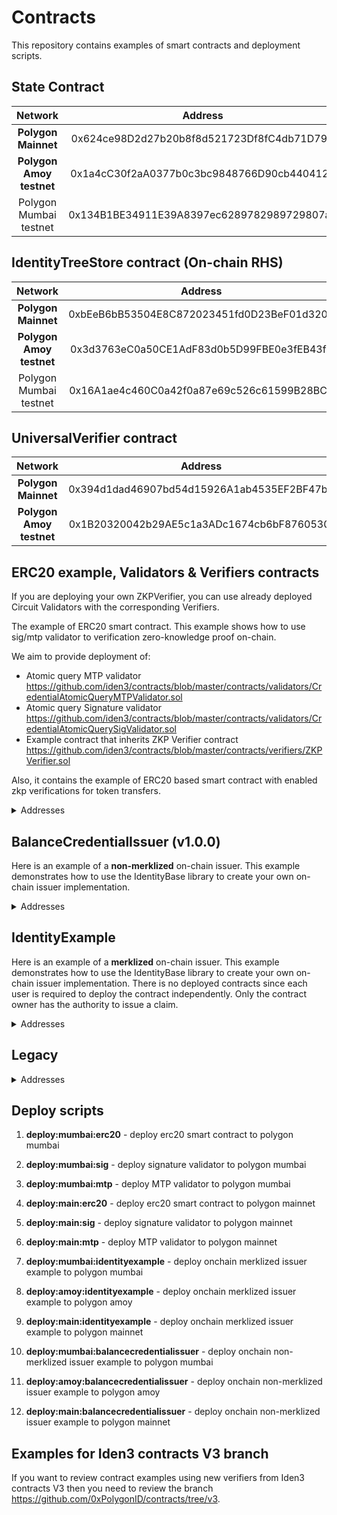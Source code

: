 # Contracts

This repository contains examples of smart contracts and deployment scripts.

## State Contract

|        Network             |     Address                                |
|:--------------------------:|:------------------------------------------:|
| **Polygon Mainnet**        | 0x624ce98D2d27b20b8f8d521723Df8fC4db71D79D |
| **Polygon Amoy testnet**   | 0x1a4cC30f2aA0377b0c3bc9848766D90cb4404124 |
| Polygon Mumbai testnet     | 0x134B1BE34911E39A8397ec6289782989729807a4 |

## IdentityTreeStore contract (On-chain RHS)

|        Network             |     Address                                |
|:--------------------------:|:------------------------------------------:|
| **Polygon Mainnet**        | 0xbEeB6bB53504E8C872023451fd0D23BeF01d320B |
| **Polygon Amoy testnet**   | 0x3d3763eC0a50CE1AdF83d0b5D99FBE0e3fEB43fb |
| Polygon Mumbai testnet     | 0x16A1ae4c460C0a42f0a87e69c526c61599B28BC9 |

## UniversalVerifier contract

|         Network          |                  Address                   |
| :----------------------: | :----------------------------------------: |
|   **Polygon Mainnet**    | 0x394d1dad46907bd54d15926A1ab4535EF2BF47b1 |
| **Polygon Amoy testnet** | 0x1B20320042b29AE5c1a3ADc1674cb6bF8760530f |

## ERC20 example, Validators & Verifiers contracts

If you are deploying your own ZKPVerifier, you can use already deployed Circuit Validators with the corresponding Verifiers.

The example of ERC20 smart contract. This example shows how to use sig/mtp validator to verification zero-knowledge proof on-chain.

We aim to provide deployment of:

- Atomic query MTP validator https://github.com/iden3/contracts/blob/master/contracts/validators/CredentialAtomicQueryMTPValidator.sol
- Atomic query Signature validator https://github.com/iden3/contracts/blob/master/contracts/validators/CredentialAtomicQuerySigValidator.sol
- Example contract that inherits ZKP Verifier contract https://github.com/iden3/contracts/blob/master/contracts/verifiers/ZKPVerifier.sol

Also, it contains the example of ERC20 based smart contract with enabled zkp verifications for token transfers.

<details>
<summary>Addresses</summary>

Current addresses on **Polygon Mainnet**:

(V2.0.6-beta.1 V3 validators)

|                   |                                Sig                                 |
|:-----------------:|:------------------------------------------------------------------:|
|   **Verifier**    |             0x6f9D177019E3b04D2b0fe674fCa106B570e74EfD             |
|  **Validators**   |             0xd8946ddCD36Ae2552321769070bB263A275dcE35             |


(V2.0.6 V2 validators)

|                   |                                Sig                                |                                MTP                                |
|:-----------------:|:-----------------------------------------------------------------:|:-----------------------------------------------------------------:|
|   **Verifier**    |            0xa0495df44ABBDbfCD1da30638869A3307BF21532             |            0x068b3dDE10b55643b55aA4820c7a977dEEEc3c07             |
|  **Validators**   |            0xEF8540a5e0F4f53B436e7C3A273dCAe1C05d764D             |            0x03Ee09635E9946165dd9538e9414f0ACE57e42e1             |
| **ERC20 example** | 0xB9Ac8e785f854f9B76bBF6d495213d58226DE813 (request id = 1 (sig)) | 0xB9Ac8e785f854f9B76bBF6d495213d58226DE813  (request id = 2 (mtp) |


(V1.0.1 V2 validators) 

|                   |                                Sig                                |                                MTP                                |
|:-----------------:|:-----------------------------------------------------------------:|:-----------------------------------------------------------------:|
|   **Verifier**    |            0xaf48CC9C2Ef728b7c4A903c9f5472498f8AED5E1             |            0x1008De1794be8fAba4fc33db6dff59B1d1Ac3a64             |
|  **Validators**   |            0x35178273C828E08298EcB0C6F1b97B3aFf14C4cb             |            0x8c99F13dc5083b1E4c16f269735EaD4cFbc4970d             |
| **ERC20 example** | 0xa5f08979370AF7095cDeDb2B83425367316FAD0B (request id = 1 (sig)) | 0xa5f08979370AF7095cDeDb2B83425367316FAD0B  (request id = 2 (mtp) |


Current addresses for V3 beta circuit on **Polygon Amoy** testnet. (2.0.6-beta.1 V3 validator):

|                      |                                          V3 validator 2.0.1-beta.1                                          |   
|:--------------------:|:-----------------------------------------------------------------------------------------------------------:|
|     **Verifier**     |                                 0x07Bbd95505c44B65D7FA3B08dF6F5859373Fa1DC                                  | 
|    **Validators**    |                                 0xa5f08979370AF7095cDeDb2B83425367316FAD0B                                  |     
| **ERC20 SD example** |                         0xc5Cd536cb9Cc3BD24829502A39BE593354986dc4 (request id = 3)                         |
|     **ERC20 example**      | 0xc5Cd536cb9Cc3BD24829502A39BE593354986dc4 (request id = 100 - 1100 merklized  / 10000 - 65000 nonmerklized |


Current addresses for V3 beta circuit on **Polygon Mumbai** testnet. (2.0.1-beta.1 V3 validator):

|                      |                                          V3 validator 2.0.1-beta.1                                          |   
|:--------------------:|:-----------------------------------------------------------------------------------------------------------:|
|     **Verifier**     |                                 0xDE27fc243Bf4eDAaB72E1008c9828C480582f672                                  | 
|    **Validators**    |                                 0x3412AB64acFf5d94Da4914F176A43aCbDdC7Fc4a                                  |     
| **ERC20 SD example** |                         0x36eB0E70a456c310D8d8d15ae01F6D5A7C15309A (request id = 3)                         |
|     **ERC20 example**      | 0x36eB0E70a456c310D8d8d15ae01F6D5A7C15309A (request id = 100 - 1100 merklized  / 10000 - 65000 nonmerklized |


Current addresses on **Polygon Mumbai** testnet. (V2.0.1 V2 validators)

|                   |                             Sig                             |                             MTP                              |
|:-----------------:|:-----------------------------------------------------------:|:------------------------------------------------------------:|
|   **Verifier**    |         0x81ef49013627F363570a1C60B0D2215E23651B01          |          0xe5DB0489979C5671D9785cF1cBA9D9028041c9Bf          |
|  **Validators**   |         0x59f2a6D94D0d02F3a2F527a8B6175dc511935624          |          0xb9b51F7E8C83C90FE48e0aBd815ef0418685CcF6          |
| **ERC20 example** | 0x3a4d4E47bFfF6bD0EF3cd46580D9e36F3367da03 (request id = 1) | 0x3a4d4E47bFfF6bD0EF3cd46580D9e36F3367da03  (request id = 2) |


Current addresses on **Polygon Amoy** testnet. (V2.0.6 V2 validators)

|                   |                             Sig                             |                             MTP                              |
|:-----------------:|:-----------------------------------------------------------:|:------------------------------------------------------------:|
|   **Verifier**    |         0x35178273C828E08298EcB0C6F1b97B3aFf14C4cb          |          0x789D95794973034BFeDed6D4693e7cc3Eb253B3a          |
|  **Validators**   |         0x8c99F13dc5083b1E4c16f269735EaD4cFbc4970d          |          0xEEd5068AD8Fecf0b9a91aF730195Fef9faB00356          |
| **ERC20 example** | 0x2b23e5cF70D133fFaA7D8ba61E1bAC4637253880 (request id = 1) | 0x2b23e5cF70D133fFaA7D8ba61E1bAC4637253880  (request id = 2) |


Legacy addresses on Polygon Mumbai testnet. (V1.0.1 V2 validators)

|                   |                             Sig                             |                             MTP                              |
|:-----------------:|:-----------------------------------------------------------:|:------------------------------------------------------------:|
|   **Verifier**    |         0x8024014f73BcCAEe048784d835A36c49e96F2806          |          0xF71d97Fc0262bB2e5B20912a6861da0B617a07Aa          |
|  **Validators**   |         0x1E4a22540E293C0e5E8c33DAfd6f523889cFd878          |          0x0682fbaA2E4C478aD5d24d992069dba409766121          |
| **ERC20 example** | 0xD75638D319B1aE2a9491DC61f87a800AD362D168 (request id = 1) | 0xD75638D319B1aE2a9491DC61f87a800AD362D168  (request id = 2) |


</details>

## BalanceCredentialIssuer (v1.0.0)

Here is an example of a **non-merklized** on-chain issuer. This example demonstrates how to use the IdentityBase library to create your own on-chain issuer implementation.

<details>
<summary>Addresses</summary>

**Polygon Mainnet**:

|                             |                    Address                     |
|:---------------------------:|:------------------------------------------:|
|    Poseidon2Elements    | 0x7A26D06B1dA4b4c526eF5Ea88d0880536032871b |
|    Poseidon3Elements    | 0xF1DD455cB686B3a7309c83b48eB679d609c24f7B |
|    Poseidon4Elements    | 0x151462e7E6ED90f8B45F3764A7fde4004d411d90 |
|         SmtLib          | 0xB9F9AE33395dDB7b994eEBFB9B870a32E79887D6 |
|      ClaimBuilder       | 0x3E84F4493E53015f89908e62873860Bb80eb8378 |
|       IdentityLib       | 0x3Fc8eaAcE2f46044B6A4745Ff71F7452612e4E9A |
| **BalanceCredentialIssuer** | 0x029301b6cC1399D9260a08943aC0CB9f18C12acC |

**Polygon Amoy testnet**:

|                             |                    Address                     |
|:---------------------------:|:------------------------------------------:|
|    Poseidon2Elements    | 0xCa06EA29b2f49Db8D575cd04327ac7C679293D5d |
|    Poseidon3Elements    | 0x9e93872F435c90fB16180b4bA072225E89a7c34E |
|    Poseidon4Elements    | 0x9c4Dd271EbF869616f157D58c7755747E6A5f068 |
|         SmtLib          | 0x4c12a0D7DD68E4A5dDd1e92e5EA89F01828aC06B |
|      ClaimBuilder       | 0x3D66491442a6720d94C083CD08038D19393C4cD3 |
|       IdentityLib       | 0x6B8e8E3806379f90e7a7dcA2Cfb3dbd6325F9a25 |
| **BalanceCredentialIssuer** | 0x19875eA86503734f2f9Ed461463e0312A3b42563 |


**Polygon Mumbai testnet**:

|                             |                    Address                     |
|:---------------------------:|:------------------------------------------:|
|    Poseidon2Elements    | 0x2490924fF554200CFfa3Fb7fEac0A8aF0eaa50fd |
|    Poseidon3Elements    | 0xB980c71Ae4Dfd899CF9d09Efe135cE4CcFa021B5 |
|    Poseidon4Elements    | 0x60EFFD4319D29297a97ede20e6bEF3d36ef2E25C |
|         SmtLib          | 0x48E875a15Bd0AA626756Ad89ec76b63D8810660E |
|      ClaimBuilder       | 0x4d29B42a7128fC030167e9E84F9dd356d5Ab7879 |
|       IdentityLib       | 0x3476776B9e7ad7Bf187A98acF4dB62e4dBd99345 |
| **BalanceCredentialIssuer** | 0x81787BE964A59A95B5508f31d153B806169E15f4 |

</details>


## IdentityExample

Here is an example of a **merklized** on-chain issuer. This example demonstrates how to use the IdentityBase library to create your own on-chain issuer implementation. There is no deployed contracts since each user is required to deploy the contract independently. Only the contract owner has the authority to issue a claim.

<details>
<summary>Addresses</summary>

Amoy:

|                       |                    Address                     |
|:---------------------:|:------------------------------------------:|
| **Poseidon2Elements** | 0x95Da3FBec384912D2348A3C9795596E59ca8adcC |
| **Poseidon3Elements** | 0x2d01A312925784194F85A94b042889D680db7e46 |
| **Poseidon4Elements** | 0x5C42859D02C959f896f7839F49D7Ed4c7349e4D9 |
|      **SmtLib**       | 0x4CD9495A654f3ecd480A8E0637Db1CDeEB00be3d |
| **Identity Contract** | 0x96Cf83540002a735DEb548111bcF95e01877695f |

</details>


## Legacy

<details>
<summary>Addresses</summary>

Legacy addresses on Polygon Mumbai testnet.

|                    |                    Sig                   |                    MTP                    |
|:------------------:|:------------------------------------------:|:-----------------------------------------:|
|   **Validators**   |0xF2D4Eeb4d455fb673104902282Ce68B9ce4Ac450  |0x3DcAe4c8d94359D31e4C89D7F2b944859408C618 |
| **ERC20 examples** |0x9017a99afb69CB7B21C7DD29827b4762DECD53FD  |0x3Bf7f4774DC3f92431fA690fa000f636562dCC18 |

Legacy addresses on Polygon Main. (ERC20 example with airdrop use case, restricted to 1 request)
|                    |                    Sig                   |                    MTP                    |
|:------------------:|:------------------------------------------:|:-----------------------------------------:|
|   **Verifier**     |0x6f6E19781600d6B06D64A6b86431FB7dB3E919e0  |0x9DB901F3AFdAAA73F5B2123B186F566fA3Ed1551 |
|  **Validators**    |0x9ee6a2682Caa2E0AC99dA46afb88Ad7e6A58Cd1b  |0x5f24dD9FbEa358B9dD96daA281e82160fdefD3CD |
| **ERC20 examples** |0x8732e29eE329fD19Ff868a3Df3D5F6A3116027A2  |0x5c31BB88AA57C69FF537C5d86102246D61712C90 |

Legacy ERC20 examples with airdrop use case, not restricted

|                    |                    Sig                   |                    MTP                    |
|:------------------:|:------------------------------------------:|:-----------------------------------------:|
|   **Validators**   |0x9ee6a2682Caa2E0AC99dA46afb88Ad7e6A58Cd1b  |0x5f24dD9FbEa358B9dD96daA281e82160fdefD3CD |
| **ERC20 examples** |0x7C14Aa764130852A8B64BA7058bf71E4292d677F  |0xa3Bc012FCf034bee8d16161730CE4eAb34C35100 |

</details>


## Deploy scripts

1. **deploy:mumbai:erc20** - deploy erc20 smart contract to polygon mumbai
1. **deploy:mumbai:sig** - deploy signature validator to polygon mumbai
1. **deploy:mumbai:mtp** - deploy MTP validator to polygon mumbai
1. **deploy:main:erc20** - deploy erc20 smart contract to polygon mainnet
1. **deploy:main:sig** - deploy signature validator to polygon mainnet
1. **deploy:main:mtp** - deploy MTP validator to polygon mainnet

1. **deploy:mumbai:identityexample** - deploy onchain merklized issuer example to polygon mumbai
1. **deploy:amoy:identityexample** - deploy onchain merklized issuer example to polygon amoy
1. **deploy:main:identityexample** - deploy onchain merklized issuer example to polygon mainnet

1. **deploy:mumbai:balancecredentialissuer** - deploy onchain non-merklized issuer example to polygon mumbai
1. **deploy:amoy:balancecredentialissuer** - deploy onchain non-merklized issuer example to polygon amoy
1. **deploy:main:balancecredentialissuer** - deploy onchain non-merklized issuer example to polygon mainnet

## Examples for Iden3 contracts V3 branch
If you want to review contract examples using new verifiers from Iden3 contracts V3 then you need to review the branch https://github.com/0xPolygonID/contracts/tree/v3.